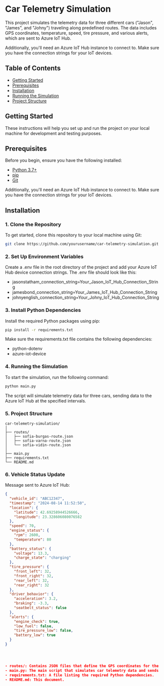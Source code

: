 # Car Telemetry Simulation

This project simulates the telemetry data for three different cars ("Jason", "James", and "Johny") traveling along predefined routes. The data includes GPS coordinates, temperature, speed, tire pressure, and various alerts, which are sent to Azure IoT Hub.

Additionally, you'll need an Azure IoT Hub instance to connect to. Make sure you have the connection strings for your IoT devices.

## Table of Contents
- [Getting Started](#getting-started)
- [Prerequisites](#prerequisites)
- [Installation](#installation)
- [Running the Simulation](#running-the-simulation)
- [Project Structure](#project-structure)

## Getting Started

These instructions will help you set up and run the project on your local machine for development and testing purposes.

## Prerequisites

Before you begin, ensure you have the following installed:

- [Python 3.7+](https://www.python.org/downloads/)
- [pip](https://pip.pypa.io/en/stable/installation/)
- [Git](https://git-scm.com/downloads)

Additionally, you'll need an Azure IoT Hub instance to connect to. Make sure you have the connection strings for your IoT devices.

## Installation

### 1. Clone the Repository

To get started, clone this repository to your local machine using Git:

```bash
git clone https://github.com/yourusername/car-telemetry-simulation.git
```

### 2. Set Up Environment Variables
Create a .env file in the root directory of the project and add your Azure IoT Hub device connection strings. The .env file should look like this:

- jasonstatham_connection_string=Your_Jason_IoT_Hub_Connection_String
- jamesbond_connection_string=Your_James_IoT_Hub_Connection_String
- johnyenglish_connection_string=Your_Johny_IoT_Hub_Connection_String


### 3. Install Python Dependencies

Install the required Python packages using pip:
```bash
pip install -r requirements.txt
```

Make sure the requirements.txt file contains the following dependencies:

- python-dotenv
- azure-iot-device


### 4. Running the Simulation

To start the simulation, run the following command:

```bash
python main.py
```

The script will simulate telemetry data for three cars, sending data to the Azure IoT Hub at the specified intervals.


### 5. Project Structure
```
car-telemetry-simulation/
│
├── routes/
│   ├── sofia-burgas-route.json
│   ├── sofia-varna-route.json
│   └── sofia-vidin-route.json
│
├── main.py
├── requirements.txt
└── README.md
```

### 6. Vehicle Status Update

Message sent to Azure IoT Hub:

```json
{
  "vehicle_id": "ABC12347",
  "timestamp": "2024-08-14 11:52:50",
  "location": {
    "latitude": 42.69258944526666,
    "longitude": 23.328606080076582
  },
  "speed": 70,
  "engine_status": {
    "rpm": 2600,
    "temperature": 80
  },
  "battery_status": {
    "voltage": 13.3,
    "charge_state": "charging"
  },
  "tire_pressure": {
    "front_left": 32,
    "front_right": 32,
    "rear_left": 32,
    "rear_right": 32
  },
  "driver_behavior": {
    "acceleration": 3.2,
    "braking": -3.3,
    "seatbelt_status": false
  },
  "alerts": {
    "engine_check": true,
    "low_fuel": false,
    "tire_pressure_low": false,
    "battery_low": true
  }
}




- routes/: Contains JSON files that define the GPS coordinates for the car routes.
- main.py: The main script that simulates car telemetry data and sends it to Azure IoT Hub.
- requirements.txt: A file listing the required Python dependencies.
- README.md: This document.

